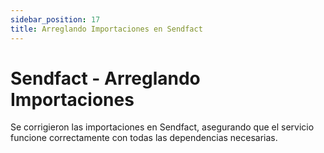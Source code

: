 ```yaml
---
sidebar_position: 17
title: Arreglando Importaciones en Sendfact
---
```


# Sendfact - Arreglando Importaciones

Se corrigieron las importaciones en Sendfact, asegurando que el servicio funcione correctamente con todas las dependencias necesarias.
